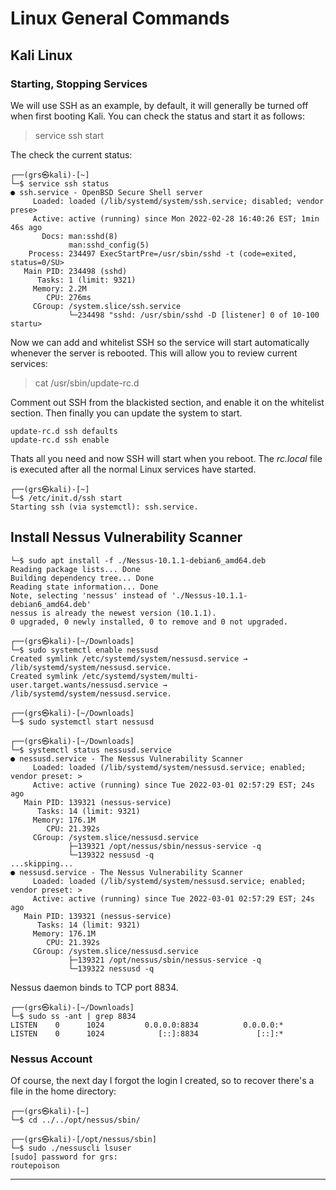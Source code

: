 # Linux General Commands

## Kali Linux

### Starting, Stopping Services

We will use SSH as an example, by default, it will generally be turned off when first booting Kali. You can check the status and start it as follows:

> service ssh start

The check the current status:

```linux
┌──(grs㉿kali)-[~]
└─$ service ssh status
● ssh.service - OpenBSD Secure Shell server
     Loaded: loaded (/lib/systemd/system/ssh.service; disabled; vendor prese>
     Active: active (running) since Mon 2022-02-28 16:40:26 EST; 1min 46s ago
       Docs: man:sshd(8)
             man:sshd_config(5)
    Process: 234497 ExecStartPre=/usr/sbin/sshd -t (code=exited, status=0/SU>
   Main PID: 234498 (sshd)
      Tasks: 1 (limit: 9321)
     Memory: 2.2M
        CPU: 276ms
     CGroup: /system.slice/ssh.service
             └─234498 "sshd: /usr/sbin/sshd -D [listener] 0 of 10-100 startu>
```

Now we can add and whitelist SSH so the service will start automatically whenever the server is rebooted. This will allow you to review current services:

> cat /usr/sbin/update-rc.d 

Comment out SSH from the blackisted section, and enable it on the whitelist section. Then finally you can update the system to start.

```
update-rc.d ssh defaults
update-rc.d ssh enable
```

Thats all you need and now SSH will start when you reboot. The _rc.local_ file is executed after all the normal Linux services have started.

```
┌──(grs㉿kali)-[~]
└─$ /etc/init.d/ssh start
Starting ssh (via systemctl): ssh.service.
```

## Install Nessus Vulnerability Scanner

```
└─$ sudo apt install -f ./Nessus-10.1.1-debian6_amd64.deb                          
Reading package lists... Done
Building dependency tree... Done
Reading state information... Done
Note, selecting 'nessus' instead of './Nessus-10.1.1-debian6_amd64.deb'
nessus is already the newest version (10.1.1).
0 upgraded, 0 newly installed, 0 to remove and 0 not upgraded.

┌──(grs㉿kali)-[~/Downloads]
└─$ sudo systemctl enable nessusd
Created symlink /etc/systemd/system/nessusd.service → /lib/systemd/system/nessusd.service.
Created symlink /etc/systemd/system/multi-user.target.wants/nessusd.service → /lib/systemd/system/nessusd.service.

┌──(grs㉿kali)-[~/Downloads]
└─$ sudo systemctl start nessusd

┌──(grs㉿kali)-[~/Downloads]
└─$ systemctl status nessusd.service
● nessusd.service - The Nessus Vulnerability Scanner
     Loaded: loaded (/lib/systemd/system/nessusd.service; enabled; vendor preset: >
     Active: active (running) since Tue 2022-03-01 02:57:29 EST; 24s ago
   Main PID: 139321 (nessus-service)
      Tasks: 14 (limit: 9321)
     Memory: 176.1M
        CPU: 21.392s
     CGroup: /system.slice/nessusd.service
             ├─139321 /opt/nessus/sbin/nessus-service -q
             └─139322 nessusd -q
...skipping...
● nessusd.service - The Nessus Vulnerability Scanner
     Loaded: loaded (/lib/systemd/system/nessusd.service; enabled; vendor preset: >
     Active: active (running) since Tue 2022-03-01 02:57:29 EST; 24s ago
   Main PID: 139321 (nessus-service)
      Tasks: 14 (limit: 9321)
     Memory: 176.1M
        CPU: 21.392s
     CGroup: /system.slice/nessusd.service
             ├─139321 /opt/nessus/sbin/nessus-service -q
             └─139322 nessusd -q
```

Nessus daemon binds to TCP port 8834.

```
┌──(grs㉿kali)-[~/Downloads]
└─$ sudo ss -ant | grep 8834                                              
LISTEN    0      1024         0.0.0.0:8834          0.0.0.0:*          
LISTEN    0      1024            [::]:8834             [::]:*       
```

### Nessus Account

Of course, the next day I forgot the login I created, so to recover there's a file in the home directory:

```
┌──(grs㉿kali)-[~]
└─$ cd ../../opt/nessus/sbin/

┌──(grs㉿kali)-[/opt/nessus/sbin]
└─$ sudo ./nessuscli lsuser
[sudo] password for grs: 
routepoison
```

---
